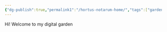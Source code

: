 ```yaml
---
{"dg-publish":true,"permalink1":"/hortus-notarum-home/","tags":["gardenEntry"]}
---
```


Hi! Welcome to my digital garden
